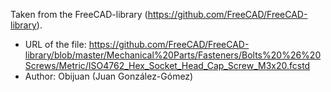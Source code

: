 Taken from the FreeCAD-library (https://github.com/FreeCAD/FreeCAD-library).

* URL of the file: https://github.com/FreeCAD/FreeCAD-library/blob/master/Mechanical%20Parts/Fasteners/Bolts%20%26%20Screws/Metric/ISO4762_Hex_Socket_Head_Cap_Screw_M3x20.fcstd
* Author: Obijuan (Juan González-Gómez)